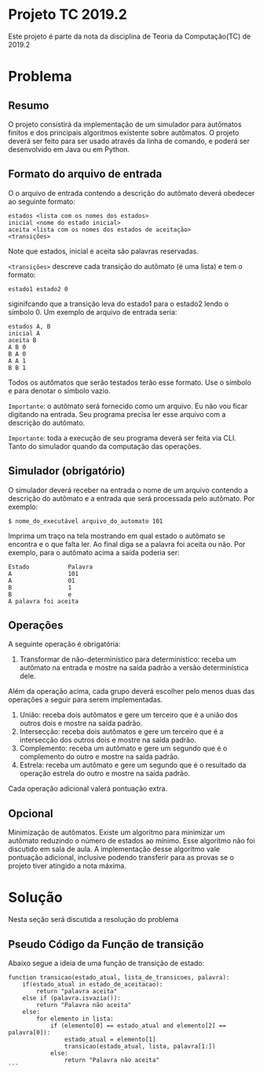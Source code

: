 # Projeto TC 2019.2

Este projeto é parte da nota da disciplina de Teoria da Computação(TC) de 2019.2

# Problema

## Resumo

O projeto consistirá da implementação de um simulador para autômatos finitos e dos principais algoritmos existente sobre autômatos. O projeto deverá ser feito para ser usado através da linha de comando, e poderá ser desenvolvido em Java ou em Python.

## Formato do arquivo de entrada

O o arquivo de entrada contendo a descrição do autômato deverá obedecer ao seguinte formato:

```
estados <lista com os nomes dos estados>
inicial <nome do estado inicial>
aceita <lista com os nomes dos estados de aceitação>
<transições>
````

Note que estados, inicial e aceita são palavras reservadas.

`<transições>` descreve cada transição do autômato (é uma lista) e tem o formato:
```
estado1 estado2 0
````

siginifcando que a transição leva do estado1 para o estado2 lendo o símbolo 0.
Um exemplo de arquivo de entrada seria:
```
estados A, B
inicial A
aceita B
A B 0
B A 0
A A 1
B B 1
```
Todos os autômatos que serão testados terão esse formato. Use o símbolo e para denotar o símbolo vazio.

`Importante`: o autômato será fornecido como um arquivo. Eu não vou ficar digitando na entrada. Seu programa precisa ler esse arquivo com a descrição do autômato.

`Importante`: toda a execução de seu programa deverá ser feita via CLI. Tanto do simulador quando da computação das operações.

## Simulador (obrigatório)

O simulador deverá receber na entrada o nome de um arquivo contendo a descrição do autômato e a entrada que será processada pelo autômato. Por exemplo:
```
$ nome_do_executável arquivo_do_automato 101
```
Imprima um traço na tela mostrando em qual estado o autômato se encontra e o que falta ler. Ao final diga se a palavra foi aceita ou não. Por exemplo, para o autômato acima a saída poderia ser:
```
Estado           Palavra
A                101
A                01
B                1
B                e
A palavra foi aceita
````

## Operações

A seguinte operação é obrigatória:

1. Transformar de não-determinístico para determinístico: receba um autômato na entrada e mostre na saída padrão a versão determinística dele.

<p>Além da operação acima, cada grupo deverá escolher pelo menos duas das operações a seguir para serem implementadas.</p>

1. União: receba dois autômatos e gere um terceiro que é a união dos outros dois e mostre na saída padrão.
2. Intersecção: receba dois autômatos e gere um terceiro que é a intersecção dos outros dois e mostre na saída padrão.
3. Complemento: receba um autômato e gere um segundo que é o complemento do outro e mostre na saída padrão.
4. Estrela: receba um autômato e gere um segundo que é o resultado da operação estrela do outro e mostre na saída padrão.

Cada operação adicional valerá pontuação extra.

## Opcional
<p>
Minimização de autômatos. Existe um algoritmo para minimizar um autômato reduzindo o número de estados ao mínimo. Esse algoritmo não foi discutido em sala de aula. A implementação desse algoritmo vale pontuação adicional, inclusive podendo transferir para as provas se o projeto tiver atingido a nota máxima.</p>

# Solução
Nesta seção será discutida a resolução do problema
## Pseudo Código da Função de transição
Abaixo segue a ideia de uma função de transição de estado:
````
function transicao(estado_atual, lista_de_transicoes, palavra):
    if(estado_atual in estado_de_aceitacao):
        return "palavra aceita"
    else if (palavra.isvazia()):
        return "Palavra não aceita"
    else:
        for elemento in lista:
            if (elemento[0] == estado_atual and elemento[2] == palavra[0]):
                estado_atual = elemento[1]
                transicao(estado_atual, lista, palavra[1:])
            else:
                return "Palavra não aceita"
```
